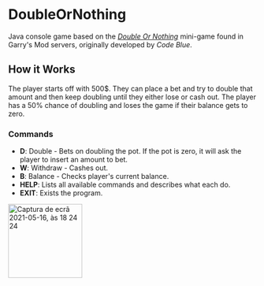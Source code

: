 # DoubleOrNothing

Java console game based on the [*Double Or Nothing*](https://steamcommunity.com/sharedfiles/filedetails/?id=1174019751) mini-game found in Garry's Mod servers, originally developed by *Code Blue*.

## How it Works
The player starts off with 500$.
They can place a bet and try to double that amount and then keep doubling until they either lose or cash out.
The player has a 50% chance of doubling and loses the game if their balance gets to zero.

### Commands
- **D**: Double - Bets on doubling the pot. If the pot is zero, it will ask the player to insert an amount to bet.
- **W**: Withdraw - Cashes out.
- **B**: Balance - Checks player's current balance.
- **HELP**: Lists all available commands and describes what each do.
- **EXIT**: Exists the program.

<img width="150" alt="Captura de ecrã 2021-05-16, às 18 24 24" src="https://user-images.githubusercontent.com/24763517/118406434-00c05b80-b674-11eb-99c1-152242d625d3.png">
